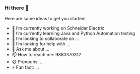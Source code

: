 ### Hi there 👋



Here are some ideas to get you started:

- 🔭 I’m currently working on Schneider Electric
- 🌱 I’m currently learning Java and Python Automation testing
- 👯 I’m looking to collaborate on ...
- 🤔 I’m looking for help with ...
- 💬 Ask me about ...
- 📫 How to reach me: 9880370312
- 😄 Pronouns: ...
- ⚡ Fun fact: ...

